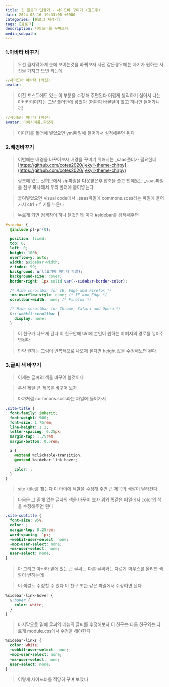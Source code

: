 ```yaml
---
title: 깃 블로그 만들기 - 사이드바 꾸미기 (윈도우)
date: 2024-08-16 19:33:00 +0900
categories: [블로그 제작기]
tags: [블로그]
description: 사이드바를 꾸며보자
media_subpath:
---
```


### 1.아바타 바꾸기

> 우선 큼지막하게 눈에 보이는것을 바꿔보자 사진 같은경우에는 자기가 원하는 사진을 가지고 오면 되는데

```yml
//사이드바 아바타 (사진)
avatar:

```

> 이전 포스트에도 있는 이 부분을 수정해 주면된다 어렵게 생각하기 싫어서 나는 아바타이미지는 그냥 폴더안에 넣었다
> (어짜피 바꿀일이 없고 하나만 들어가니까)

```yml
//사이드바 아바타 (사진)
avatar: 이미지이름.확장자

```

> 이미지를 폴더에 넣었으면 yml파일에 들어가서 설정해주면 된다

### 2.배경바꾸기

> 이번에는 배경을 바꾸어보자 배경을 꾸미기 위해서는 \_saas폴더가 필요한데
> [https://github.com/cotes2020/jekyll-theme-chirpy](https://github.com/cotes2020/jekyll-theme-chirpy)

> 링크에 있는 깃허브에서 zip파일을 다운받은후 압축을 풀고 안에있는 \_saas파일을 전부 복사해서 우리 폴더에 붙여넣는다

> 붙여넣었으면 visual code에서 \_sass파일에 commons.scss라는 파일에 들어가서 ctrl + f 키를 누른다

> 누르게 되면 검색창이 하나 뜰것인데 이때 #sidebar를 검색해주면

```css
#sidebar {
  @include pl-pr(0);

  position: fixed;
  top: 0;
  left: 0;
  height: 100%;
  overflow-y: auto;
  width: $sidebar-width;
  z-index: 99;
  background: url(요기에 이미지 파일);
  background-size: cover;
  border-right: 1px solid var(--sidebar-border-color);

  /* Hide scrollbar for IE, Edge and Firefox */
  -ms-overflow-style: none; /* IE and Edge */
  scrollbar-width: none; /* Firefox */

  /* Hide scrollbar for Chrome, Safari and Opera */
  &::-webkit-scrollbar {
    display: none;
  }

```

> 이 친구가 나오게 된다 이 친구안에 Url에 본인이 원하는 이미지의 경로를 넣어주면된다

> 만약 원하는 그림이 반복적으로 나오게 된다면 height 값을 수정해보면 된다

### 3.글씨 색 바꾸기

> 이제는 글씨의 색을 바꾸어 볼것이다

> 우선 제일 큰 제목을 바꾸어 보자

> 아까처럼 commons.scss라는 파일에 들어가서

```css
.site-title {
  font-family: inherit;
  font-weight: 900;
  font-size: 1.75rem;
  line-height: 1.2;
  letter-spacing: 0.25px;
  margin-top: 1.25rem;
  margin-bottom: 0.5rem;

  a {
    @extend %clickable-transition;
    @extend %sidebar-link-hover;

    color: ;
  }
}
```

> site-title를 찾는다 이 아이에 색깔을 수정해 주면 큰 제목의 색깔이 달라진다

> 다음은 그 밑에 있는 글자의 색을 바꾸어 보자 위와 똑같은 파일에서 color의 색을 수정해주면 된다

```css
.site-subtitle {
  font-size: 95%;
  color: ;
  margin-top: 0.25rem;
  word-spacing: 1px;
  -webkit-user-select: none;
  -moz-user-select: none;
  -ms-user-select: none;
  user-select: none;
}
```

> 아 그리고 아바타 밑에 있는 큰 글씨는 다른 글씨와는 다르게 마우스를 올리면 색깔이 변하는데

> 이 색깔도 수정할 수 있다 이 친구 또한 같은 파일에서 수정하면 된다

```css
%sidebar-link-hover {
  &:hover {
    color: white;
  }
}
```

> 마지막으로 밑에 글씨의 메뉴의 글씨를 수정해보자 이 친구는 다른 친구와는 다르게 module.css에서 수정을 해야한다

```css
%sidebar-links {
  color: white;
  -webkit-user-select: none;
  -moz-user-select: none;
  -ms-user-select: none;
  user-select: none;
}
```

> 이렇게 사이드바를 적당히 꾸며 보았다

